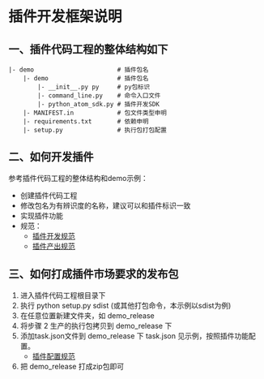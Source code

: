 # 插件开发框架说明

## 一、插件代码工程的整体结构如下

```
|- demo                       # 插件包名
    |- demo                   # 插件包名
        |- __init__.py py     # py包标识
        |- command_line.py    # 命令入口文件
        |- python_atom_sdk.py # 插件开发SDK
    |- MANIFEST.in            # 包文件类型申明
    |- requirements.txt       # 依赖申明
    |- setup.py               # 执行包打包配置
```


## 二、如何开发插件

参考插件代码工程的整体结构和demo示例：

- 创建插件代码工程
- 修改包名为有辨识度的名称，建议可以和插件标识一致
- 实现插件功能
- 规范：
    - [插件开发规范](https://github.com/ci-plugins/ci-plugins-wiki/blob/master/specification/plugin_dev.md)
    - [插件产出规范](https://github.com/ci-plugins/ci-plugins-wiki/blob/master/specification/plugin_output.md)


## 三、如何打成插件市场要求的发布包

 1. 进入插件代码工程根目录下
 2. 执行 python setup.py sdist (或其他打包命令，本示例以sdist为例)
 3. 在任意位置新建文件夹，如 demo_release
 4. 将步骤 2 生产的执行包拷贝到 demo_release 下
 5. 添加task.json文件到 demo_release 下
    task.json 见示例，按照插件功能配置。
    - [插件配置规范](https://github.com/ci-plugins/ci-plugins-wiki/blob/master/specification/plugin_config.md)
 6. 把 demo_release 打成zip包即可
